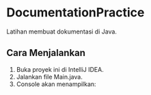 # DocumentationPractice

Latihan membuat dokumentasi di Java.

## Cara Menjalankan
1. Buka proyek ini di IntelliJ IDEA.
2. Jalankan file Main.java.
3. Console akan menampilkan: